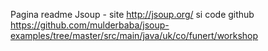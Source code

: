 
Pagina readme
Jsoup - site http://jsoup.org/ si code github 
https://github.com/mulderbaba/jsoup-examples/tree/master/src/main/java/uk/co/funert/workshop